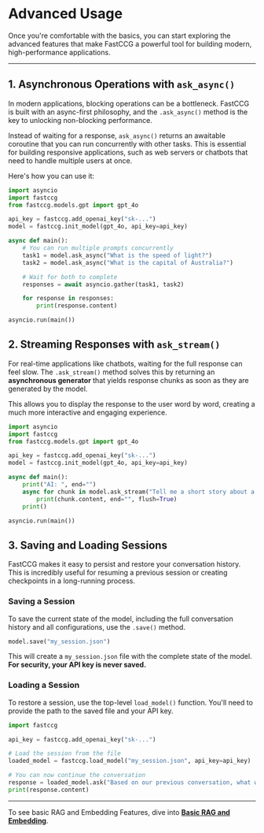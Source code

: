 # Advanced Usage

Once you're comfortable with the basics, you can start exploring the advanced features that make FastCCG a powerful tool for building modern, high-performance applications.

---

## 1. Asynchronous Operations with `ask_async()`

In modern applications, blocking operations can be a bottleneck. FastCCG is built with an async-first philosophy, and the `.ask_async()` method is the key to unlocking non-blocking performance.

Instead of waiting for a response, `ask_async()` returns an awaitable coroutine that you can run concurrently with other tasks. This is essential for building responsive applications, such as web servers or chatbots that need to handle multiple users at once.

Here's how you can use it:

```python
import asyncio
import fastccg
from fastccg.models.gpt import gpt_4o

api_key = fastccg.add_openai_key("sk-...")
model = fastccg.init_model(gpt_4o, api_key=api_key)

async def main():
    # You can run multiple prompts concurrently
    task1 = model.ask_async("What is the speed of light?")
    task2 = model.ask_async("What is the capital of Australia?")

    # Wait for both to complete
    responses = await asyncio.gather(task1, task2)

    for response in responses:
        print(response.content)

asyncio.run(main())
```

## 2. Streaming Responses with `ask_stream()`

For real-time applications like chatbots, waiting for the full response can feel slow. The `.ask_stream()` method solves this by returning an **asynchronous generator** that yields response chunks as soon as they are generated by the model.

This allows you to display the response to the user word by word, creating a much more interactive and engaging experience.

```python
import asyncio
import fastccg
from fastccg.models.gpt import gpt_4o

api_key = fastccg.add_openai_key("sk-...")
model = fastccg.init_model(gpt_4o, api_key=api_key)

async def main():
    print("AI: ", end="")
    async for chunk in model.ask_stream("Tell me a short story about a robot who learns to paint."):
        print(chunk.content, end="", flush=True)
    print()

asyncio.run(main())
```

## 3. Saving and Loading Sessions

FastCCG makes it easy to persist and restore your conversation history. This is incredibly useful for resuming a previous session or creating checkpoints in a long-running process.

### Saving a Session

To save the current state of the model, including the full conversation history and all configurations, use the `.save()` method.

```python
model.save("my_session.json")
```

This will create a `my_session.json` file with the complete state of the model. **For security, your API key is never saved.**

### Loading a Session

To restore a session, use the top-level `load_model()` function. You'll need to provide the path to the saved file and your API key.

```python
import fastccg

api_key = fastccg.add_openai_key("sk-...")

# Load the session from the file
loaded_model = fastccg.load_model("my_session.json", api_key=api_key)

# You can now continue the conversation
response = loaded_model.ask("Based on our previous conversation, what was my last question?")
print(response.content)
```

---

To see basic RAG and Embedding Features, dive into **[Basic RAG and Embedding](./embedding_and_rag.md)**.
